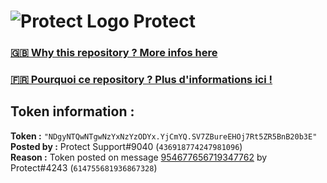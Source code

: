 # ![Protect Logo](https://i.imgur.com/5ovpCPg.png) Protect

### [🇬🇧 Why this repository ? More infos here](https://github.com/protect-github-bot/token-reset/blob/main/README.md)

### [🇫🇷 Pourquoi ce repository ? Plus d'informations ici !](https://github.com/protect-github-bot/token-reset/blob/main/FR_README.md)

## Token information :
**Token :** `"NDgyNTQwNTgwNzYxNzYzODYx.YjCmYQ.SV7ZBureEHOj7Rt5ZR5BnB20b3E"`\
**Posted by :** Protect Support#9040 (`436918774247981096`)\
**Reason :** Token posted on message [954677656719347762](https://discord.com/channels/835179952500113459/881108454226399292/954677656719347762) by Protect#4243 (`614755681936867328`)